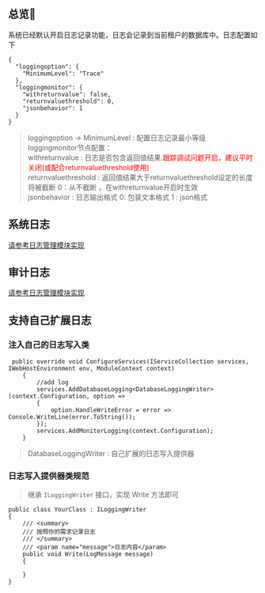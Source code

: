 ## <a name='s-0'></a>总览🧸 

系统已经默认开启日志记录功能，日志会记录到当前租户的数据库中。日志配置如下

```
{
  "loggingoption": {
    "MinimumLevel": "Trace"
  },
  "loggingmonitor": {
    "withreturnvalue": false, 
    "returnvaluethreshold": 0,
    "jsonbehavior": 1 
  }
}
```

> loggingoption -> MinimumLevel : 配置日志记录最小等级 <br/>
loggingmonitor节点配置：<br/>
withreturnvalue : 日志是否包含返回值结果.<font color='red'>跟踪调试问题开启，建议平时关闭(或配合returnvaluethreshold使用)</font> <br/>
returnvaluethreshold : 返回值结果大于returnvaluethreshold设定的长度将被截断 0：从不截断 ，在withreturnvalue开启时生效 <br/>
jsonbehavior : 日志输出格式  0: 包装文本格式 1 : json格式


## <a name='s-1'>系统日志

[请参考日志管理模块实现](/netxdoc/modules/admintools/logging.md)


## <a name='s-2'>审计日志

[请参考日志管理模块实现](/netxdoc/modules/admintools/logging.md)

## <a name='s-3'>支持自己扩展日志

### 注入自己的日志写入类

```
 public override void ConfigureServices(IServiceCollection services, IWebHostEnvironment env, ModuleContext context)
    {
        //add log
        services.AddDatabaseLogging<DatabaseLoggingWriter>(context.Configuration, option =>
        {
            option.HandleWriteError = error => Console.WriteLine(error.ToString());
        });
        services.AddMonitorLogging(context.Configuration);
    }
```

> DatabaseLoggingWriter : 自己扩展的日志写入提供器

### 日志写入提供器类规范

> 继承 ```ILoggingWriter``` 接口，实现 Write 方法即可

```
public class YourClass : ILoggingWriter
{
    /// <summary>
    /// 按照你的需求记录日志
    /// </summary>
    /// <param name="message">日志内容</param>
    public void Write(LogMessage message)
    {

    }
}
```
